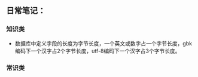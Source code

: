 ## 日常笔记：

### 知识类



* 数据库中定义字段的长度为字节长度，一个英文或数字占一个字节长度，gbk编码下一个汉字占2个字节长度，utf-8编码下一个汉字占3个字节长度。



### 常识类

